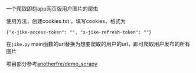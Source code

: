 一个爬取即刻app网页版用户图片的爬虫

使用方法，创建cookies.txt ，填写cookies，格式为

``````
{"x-jike-access-token": "", "x-jike-refresh-token": ""}
``````

在`jike.py` main函数的url替换为想要爬取的用户的url，即可爬取用户发布的所有图片


项目部分参考[anotherfre/demo_scrapy](https://github.com/github/gitignore/blob/main/Python.gitignore)